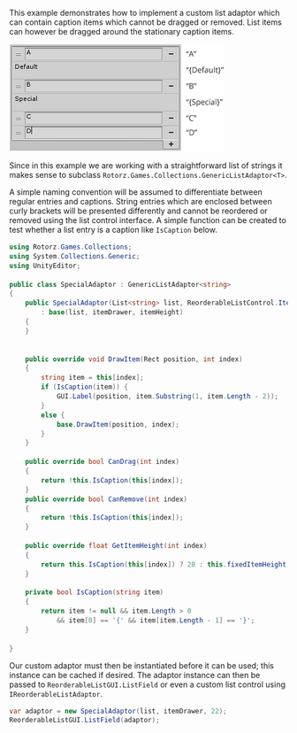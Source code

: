 ﻿This example demonstrates how to implement a custom list adaptor which can contain caption
items which cannot be dragged or removed. List items can however be dragged around the
stationary caption items.

![](../img/custom-list-adaptor.png)

Since in this example we are working with a straightforward list of strings it makes sense
to subclass `Rotorz.Games.Collections.GenericListAdaptor<T>`.

A simple naming convention will be assumed to differentiate between regular entries and
captions. String entries which are enclosed between curly brackets will be presented
differently and cannot be reordered or removed using the list control interface. A simple
function can be created to test whether a list entry is a caption like `IsCaption` below.

```csharp
using Rotorz.Games.Collections;
using System.Collections.Generic;
using UnityEditor;

public class SpecialAdaptor : GenericListAdaptor<string>
{
    public SpecialAdaptor(List<string> list, ReorderableListControl.ItemDrawer<string> itemDrawer, float itemHeight)
        : base(list, itemDrawer, itemHeight)
    {
    }


    public override void DrawItem(Rect position, int index)
    {
        string item = this[index];
        if (IsCaption(item)) {
            GUI.Label(position, item.Substring(1, item.Length - 2));
        }
        else {
            base.DrawItem(position, index);
        }
    }

    public override bool CanDrag(int index)
    {
        return !this.IsCaption(this[index]);
    }
    public override bool CanRemove(int index)
    {
        return !this.IsCaption(this[index]);
    }

    public override float GetItemHeight(int index)
    {
        return this.IsCaption(this[index]) ? 28 : this.fixedItemHeight;
    }

    private bool IsCaption(string item)
    {
        return item != null && item.Length > 0
            && item[0] == '{' && item[item.Length - 1] == '}';
    }

}
```

Our custom adaptor must then be instantiated before it can be used; this instance can be
cached if desired. The adaptor instance can then be passed to `ReorderableListGUI.ListField`
or even a custom list control using `IReorderableListAdaptor`.

```csharp
var adaptor = new SpecialAdaptor(list, itemDrawer, 22);
ReorderableListGUI.ListField(adaptor);
```
